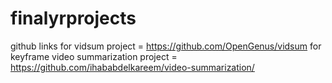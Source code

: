 # finalyrprojects

github links
for vidsum project = https://github.com/OpenGenus/vidsum
for keyframe video summarization project = https://github.com/ihababdelkareem/video-summarization/
